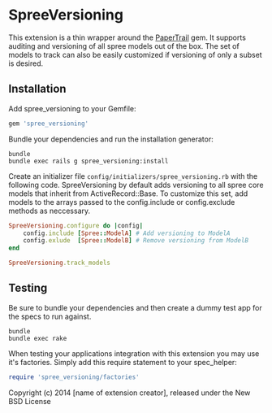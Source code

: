 SpreeVersioning
===============

This extension is a thin wrapper around the [PaperTrail](https://github.com/airblade/paper_trail) gem.  It supports auditing and versioning of all spree models out of the box.  The set of models to track can also be easily customized if versioning of only a subset is desired.

Installation
------------

Add spree_versioning to your Gemfile:

```ruby
gem 'spree_versioning'
```

Bundle your dependencies and run the installation generator:

```shell
bundle
bundle exec rails g spree_versioning:install
```

Create an initializer file `config/initializers/spree_versioning.rb` with the following code.  SpreeVersioning by default adds versioning to all spree core models that inherit from ActiveRecord::Base.  To customize this set, add models to the arrays passed to the config.include or config.exclude methods as neccessary.

```ruby
SpreeVersioning.configure do |config|
	config.include [Spree::ModelA] # Add versioning to ModelA
	config.exlude  [Spree::ModelB] # Remove versioning from ModelB
end

SpreeVersioning.track_models
```

Testing
-------

Be sure to bundle your dependencies and then create a dummy test app for the specs to run against.

```shell
bundle
bundle exec rake
```

When testing your applications integration with this extension you may use it's factories.
Simply add this require statement to your spec_helper:

```ruby
require 'spree_versioning/factories'
```

Copyright (c) 2014 [name of extension creator], released under the New BSD License
